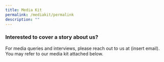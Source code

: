 ```yaml
---
title: Media Kit
permalink: /mediakit/permalink
description: ""
---
```

### Interested to cover a story about us?

For media queries and interviews, please reach out to us at (insert email). You may refer to our media kit attached below.